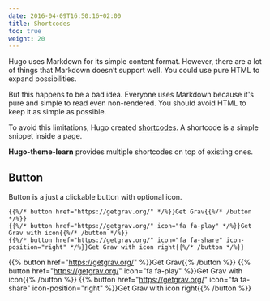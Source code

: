 ```yaml
---
date: 2016-04-09T16:50:16+02:00
title: Shortcodes
toc: true
weight: 20
---
```


Hugo uses Markdown for its simple content format. However, there are a lot of things that Markdown doesn’t support well. You could use pure HTML to expand possibilities.

But this happens to be a bad idea. Everyone uses Markdown because it's pure and simple to read even non-rendered. You should avoid HTML to keep it as simple as possible.

To avoid this limitations, Hugo created [shortcodes](https://gohugo.io/extras/shortcodes/). A shortcode is a simple snippet inside a page.

**Hugo-theme-learn** provides multiple shortcodes on top of existing ones.



## Button

Button is a just a clickable button with optional icon.

```
{{%/* button href="https://getgrav.org/" */%}}Get Grav{{%/* /button */%}}
{{%/* button href="https://getgrav.org/" icon="fa fa-play" */%}}Get Grav with icon{{%/* /button */%}}
{{%/* button href="https://getgrav.org/" icon="fa fa-share" icon-position="right" */%}}Get Grav with icon right{{%/* /button */%}}
```

{{% button href="https://getgrav.org/" %}}Get Grav{{% /button %}}
{{% button href="https://getgrav.org/" icon="fa fa-play" %}}Get Grav with icon{{% /button %}}
{{% button href="https://getgrav.org/" icon="fa fa-share" icon-position="right" %}}Get Grav with icon right{{% /button %}}
